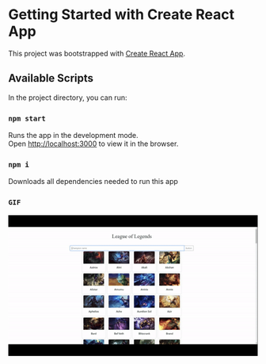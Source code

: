 # Getting Started with Create React App

This project was bootstrapped with [Create React App](https://github.com/facebook/create-react-app).

## Available Scripts

In the project directory, you can run:

### `npm start`

Runs the app in the development mode.\
Open [http://localhost:3000](http://localhost:3000) to view it in the browser.

### `npm i`

Downloads all dependencies needed to run this app

### `GIF`

![](https://github.com/Parham-Ebrahimi/LeagueAPI/blob/main/LeagueAPI.gif)
